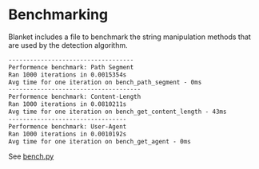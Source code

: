 # Benchmarking
Blanket includes a file to benchmark the string manipulation methods that are used by the detection algorithm.

```markdown
-----------------------------------
Performence benchmark: Path Segment
Ran 1000 iterations in 0.0015354s
Avg time for one iteration on bench_path_segment - 0ms
-------------------------------------
Performence benchmark: Content-Length
Ran 1000 iterations in 0.0810211s
Avg time for one iteration on bench_get_content_length - 43ms
---------------------------------
Performence benchmark: User-Agent
Ran 1000 iterations in 0.0010192s
Avg time for one iteration on bench_get_agent - 0ms
```

See [bench.py](https://github.com/dayeya/Blanket/blob/main/benchmarks/bench.py)
